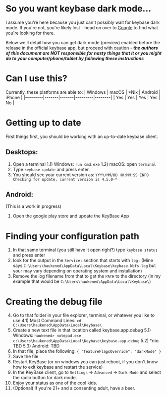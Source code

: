 # So you want keybase dark mode...

I assume you're here because you just can't possibly wait for keybase dark mode.  If you're not, you're likely lost - head on over to [Google](https://google.com) to find what you're looking for there.

Below we'll detail how you can get dark mode (preview) enabled before the release in the official keybase app, but proceed with caution - ***the authors of this document are NOT responsible for nasty things that it or you might do to your computer/phone/tablet by following these instructions***

# Can I use this?
Currently, these platforms are able to:
| Windows | macOS | \*Nix | Android | iPhone |
|---------|-------|-------|---------|--------|
|   Yes   |  Yes  |  Yes  |   Yes   |   No   |

# Getting up to date
First things first, you should be working with an up-to-date keybase client.

## Desktops:
1)  Open a terminal
1.1) Windows: `run cmd.exe`
1.2) macOS: open `terminal`
2) Type `keybase update` and press enter.
3) You should see your current version as:
`YYYY/MM/DD HH:MM:SS INFO Checking for update, current version is 4.5.0-*`
## Android:
(This is a work in progress)
1) Open the google play store and update the KeyBase App

# Finding your configuration path
1) In that same terminal (you still have it open right?) type `keybase status` and press enter
2) look for the output in the `Service:` section that starts with `log:`
(Mine says `C:\Users\haukened\AppData\Local\Keybase\keybase.kbfs.log` but your may vary depending on operating system and installation)
3) Remove the log filename from that to get the `PATH` to the directory
(in my example that would be `C:\Users\haukened\AppData\Local\Keybase\`)

# Creating the debug file
4) Go to that folder in your file explorer, terminal, or whatever you like to use
4.1) Most Command Lines: `cd C:\Users\haukened\AppData\Local\Keybase\`
5) Create a new text file in that location called keybase.app.debug
5.1) Windows: `haukened> notepad.exe c:\Users\haukened\AppData\Local\Keybase\keybase.app.debug`
5.2) *nix: TBD
5.3) Android: TBD
6) In that file, place the following:
`{ "featureFlagsOverride": "darkMode" }`
7) Save the file
8) Restart KeyBase (or on windows you can just reboot, if you don't know how to exit keybase and restart the service)
9) In the KeyBase client, go to `Settings` -> `Advanced` -> `Dark Mode` and select the radio button for dark mode.
10) Enjoy your status as one of the cool kids.
11) (Optional) If you're 21+ and a consenting adult, have a beer.


